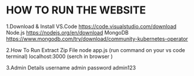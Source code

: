 # HOW TO RUN THE WEBSITE

1.Download & Install 
    VS.Code     https://code.visualstudio.com/download
    Node.js     https://nodejs.org/en/download
    MongoDB     https://www.mongodb.com/try/download/community-kubernetes-operator

2.How To Run
    Extract Zip File
    node app.js     (run command on your vs code terminal)
    localhost:3000  (serch in browser )

3.Admin Details
    username    admin
    password    admin123







